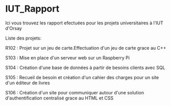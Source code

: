 # IUT_Rapport
Ici vous trouvez les rapport efectuées pour les projets universitaires à l'IUT d'Orsay

Liste des projets:

R102 : Projet sur un jeu de carte.Effectuation d'un jeu de carte grace au C++

S103 : Mise en place d'un serveur web sur un Raspberry Pi

S104 : Création d'une base de données à partir de besoins clients avec SQL

S105 : Recueil de besoin et création d'un cahier des charges pour un site d'un éditeur de livres

S106 : Création d'un site pour communiquer autour d'une solution d'authentification centralisé grace au HTML et CSS
